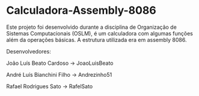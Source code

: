 # Calculadora-Assembly-8086

Este projeto foi desenvolvido durante a disciplina de Organização de Sistemas Computacionais (OSLM), é um calculadora com algumas funções além da operações básicas. A estrutura utilizada era em assembly 8086.

Desenvolvedores:

João Luís Beato Cardoso  -> JoaoLuisBeato

André Luís Bianchini Filho -> Andrezinho51

Rafael Rodrigues Sato -> RafelSato

